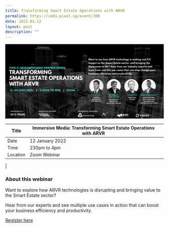```yaml
---
title: Transforming Smart Estate Operations with ARVR
permalink: https://imda-pixel.sg/event/300
date: 2022-01-12
layout: post
description: ""
---
```

![Alt text for image on Isomer site](/images/smart%20estate%20banner.png)


| Title | Immersive Media: Transforming Smart Estate Operations with ARVR |  |
| -------- | ------- | -------- | 
|Date  | 12 January 2022   |
| Time  | 230pm to 4pm  |
| Location  | Zoom Webinar 
|

### About this webinar 
Want to explore how ARVR technologies is disrupting and bringing value to the Smart Estate sector?

Hear from our experts and see multiple use cases in action that can boost your business efficiency and productivity.

[Register here](https://imda-pixel.sg/event/300)